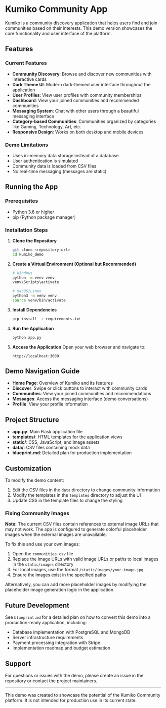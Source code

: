 # Kumiko Community App

Kumiko is a community discovery application that helps users find and join communities based on their interests. This demo version showcases the core functionality and user interface of the platform.

## Features

### Current Features
- **Community Discovery**: Browse and discover new communities with interactive cards
- **Dark Theme UI**: Modern dark-themed user interface throughout the application
- **User Profiles**: View user profiles with community memberships
- **Dashboard**: View your joined communities and recommended communities
- **Messaging System**: Chat with other users through a beautiful messaging interface
- **Category-based Communities**: Communities organized by categories like Gaming, Technology, Art, etc.
- **Responsive Design**: Works on both desktop and mobile devices

### Demo Limitations
- Uses in-memory data storage instead of a database
- User authentication is simulated
- Community data is loaded from CSV files
- No real-time messaging (messages are static)

## Running the App

### Prerequisites
- Python 3.6 or higher
- pip (Python package manager)

### Installation Steps
1. **Clone the Repository**
   ```bash
   git clone <repository-url>
   cd kumiko_demo
   ```

2. **Create a Virtual Environment (Optional but Recommended)**
   ```bash
   # Windows
   python -m venv venv
   venv\Scripts\activate

   # macOS/Linux
   python3 -m venv venv
   source venv/bin/activate
   ```

3. **Install Dependencies**
   ```bash
   pip install -r requirements.txt
   ```

4. **Run the Application**
   ```bash
   python app.py
   ```

5. **Access the Application**
   Open your web browser and navigate to:
   ```
   http://localhost:3000
   ```

## Demo Navigation Guide
- **Home Page**: Overview of Kumiko and its features
- **Discover**: Swipe or click buttons to interact with community cards
- **Communities**: View your joined communities and recommendations
- **Messages**: Access the messaging interface (demo conversations)
- **Profile**: View your profile information

## Project Structure
- **app.py**: Main Flask application file
- **templates/**: HTML templates for the application views
- **static/**: CSS, JavaScript, and image assets
- **data/**: CSV files containing mock data
- **blueprint.md**: Detailed plan for production implementation

## Customization

To modify the demo content:
1. Edit the CSV files in the `data` directory to change community information
2. Modify the templates in the `templates` directory to adjust the UI
3. Update CSS in the template files to change the styling

### Fixing Community Images

**Note:** The current CSV files contain references to external image URLs that may not work. The app is configured to generate colorful placeholder images when the external images are unavailable.

To fix this and use your own images:
1. Open the `communities.csv` file
2. Replace the image URLs with valid image URLs or paths to local images in the `static/images` directory
3. For local images, use the format `/static/images/your-image.jpg`
4. Ensure the images exist in the specified paths

Alternatively, you can add more placeholder images by modifying the placeholder image generation logic in the application.

## Future Development

See `blueprint.md` for a detailed plan on how to convert this demo into a production-ready application, including:
- Database implementation with PostgreSQL and MongoDB
- Server infrastructure requirements
- Payment processing integration with Stripe
- Implementation roadmap and budget estimation

## Support

For questions or issues with the demo, please create an issue in the repository or contact the project maintainers.

---

This demo was created to showcase the potential of the Kumiko Community platform. It is not intended for production use in its current state.
